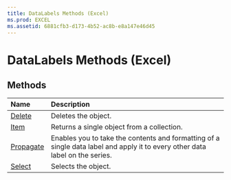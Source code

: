 ```yaml
---
title: DataLabels Methods (Excel)
ms.prod: EXCEL
ms.assetid: 6881cfb3-d173-4b52-ac8b-e8a147e46d45
---
```



# DataLabels Methods (Excel)

## Methods



|**Name**|**Description**|
|:-----|:-----|
|[Delete](datalabels-delete-method-excel.md)|Deletes the object.|
|[Item](datalabels-item-method-excel.md)|Returns a single object from a collection.|
|[Propagate](datalabels-propagate-method-excel.md)|Enables you to take the contents and formatting of a single data label and apply it to every other data label on the series.|
|[Select](datalabels-select-method-excel.md)|Selects the object.|

